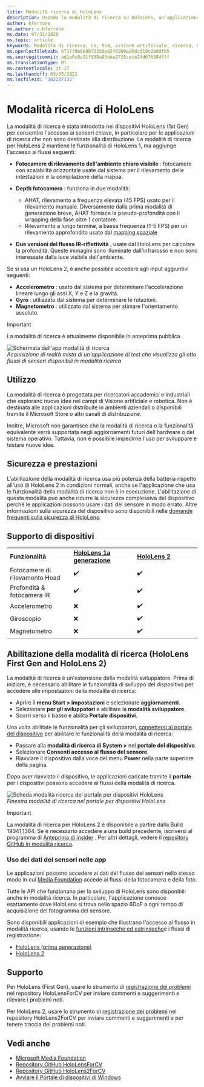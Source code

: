 ```yaml
---
title: Modalità ricerca di HoloLens
description: Usando la modalità di ricerca su HoloLens, un'applicazione può accedere ai flussi dei sensori del dispositivo chiave (profondità, rilevamento dell'ambiente e riflettanza IR).
author: hferrone
ms.author: v-hferrone
ms.date: 07/31/2020
ms.topic: article
keywords: Modalità di ricerca, CV, RS4, visione artificiale, ricerca, HoloLens, HoloLens 2
ms.openlocfilehash: 6737f9b668b73258e65f8d00e85dcd19c28ddfb5
ms.sourcegitcommit: ad1e0c6a31f938a93daa2735cece24d676384f3f
ms.translationtype: MT
ms.contentlocale: it-IT
ms.lasthandoff: 03/05/2021
ms.locfileid: "102237132"
---
```

# <a name="hololens-research-mode"></a>Modalità ricerca di HoloLens

La modalità di ricerca è stata introdotta nei dispositivi HoloLens (1st Gen) per consentire l'accesso ai sensori chiave, in particolare per le applicazioni di ricerca che non sono destinate alla distribuzione.  La modalità di ricerca per HoloLens 2 mantiene le funzionalità di HoloLens 1, ma aggiunge l'accesso ai flussi seguenti:

* **Fotocamere di rilevamento dell'ambiente chiaro visibile** : fotocamere con scalabilità orizzontale usate dal sistema per il rilevamento delle intestazioni e la compilazione della mappa.
* **Depth fotocamera** : funziona in due modalità:  
    + AHAT, rilevamento a frequenza elevata (45 FPS) usato per il rilevamento manuale. Diversamente dalla prima modalità di generazione breve, AHAT fornisce la pseudo-profondità con il wrapping della fase oltre 1 contatore. 
    + Rilevamento a lungo termine, a bassa frequenza (1-5 FPS) per un rilevamento approfondito usato dal [mapping spaziale](../../design/spatial-mapping.md)

* **Due versioni del flusso IR-riflettività** , usate dal HoloLens per calcolare la profondità. Queste immagini sono illuminate dall'infrarosso e non sono interessate dalla luce visibile dell'ambiente.

Se si usa un HoloLens 2, è anche possibile accedere agli input aggiuntivi seguenti:

* **Accelerometro** : usato dal sistema per determinare l'accelerazione lineare lungo gli assi X, Y e Z e la gravità.
* **Gyro** : utilizzato dal sistema per determinare le rotazioni.
* **Magnetometro** : utilizzato dal sistema per stimare l'orientamento assoluto.

> [!IMPORTANT]
> La modalità di ricerca è attualmente disponibile in anteprima pubblica. 

![Schermata dell'app modalità di ricerca](images/sensor-stream-viewer.jpg)<br>
*Acquisizione di realtà mista di un'applicazione di test che visualizza gli otto flussi di sensori disponibili in modalità ricerca*

## <a name="usage"></a>Utilizzo

La modalità di ricerca è progettata per ricercatori accademici e industriali che esplorano nuove idee nei campi di Visione artificiale e robotica.  Non è destinata alle applicazioni distribuite in ambienti aziendali o disponibili tramite il Microsoft Store o altri canali di distribuzione.

Inoltre, Microsoft non garantisce che la modalità di ricerca o la funzionalità equivalente verrà supportata negli aggiornamenti futuri dell'hardware o del sistema operativo. Tuttavia, non è possibile impedirne l'uso per sviluppare e testare nuove idee.

## <a name="security-and-performance"></a>Sicurezza e prestazioni

L'abilitazione della modalità di ricerca usa più potenza della batteria rispetto all'uso di HoloLens 2 in condizioni normali, anche se l'applicazione che usa le funzionalità della modalità di ricerca non è in esecuzione.  L'abilitazione di questa modalità può anche ridurre la sicurezza complessiva del dispositivo perché le applicazioni possono usare i dati del sensore in modo errato.  Altre informazioni sulla sicurezza del dispositivo sono disponibili nelle [domande frequenti sulla sicurezza di HoloLens](/hololens/hololens-faq-security).  

## <a name="device-support"></a>Supporto di dispositivi
<table>
    <colgroup>
    <col width="33%" />
    <col width="33%" />
    <col width="33%" /> </colgroup>
    <tr>
        <td><strong>Funzionalità</strong></td>
        <td><a href="/hololens/hololens1-hardware"><strong>HoloLens 1a generazione</strong></a></td>
        <td><a href="/hololens/hololens2-hardware"><strong>HoloLens 2</strong></a></td>
    </tr>
     <tr>
        <td>Fotocamere di rilevamento Head</td>
        <td>✔️</td>
        <td>✔️</td>
    </tr>
    <tr>
        <td>Profondità & fotocamera IR</td>
        <td>✔️</td>
        <td>✔️</td>
    </tr>
    <tr>
        <td>Accelerometro</td>
        <td>❌</td>
        <td>✔️</td>
    </tr>
    <tr>
        <td>Giroscopio</td>
        <td>❌</td>
        <td>✔️</td>
    </tr>
    <tr>
        <td>Magnetometro</td>
        <td>❌</td>
        <td>✔️</td>
    </tr>
</table>

## <a name="enabling-research-mode-hololens-first-gen-and-hololens-2"></a>Abilitazione della modalità di ricerca (HoloLens First Gen and HoloLens 2)

La modalità di ricerca è un'estensione della modalità sviluppatore. Prima di iniziare, è necessario abilitare le funzionalità di sviluppo del dispositivo per accedere alle impostazioni della modalità di ricerca: 

* Aprire il **menu Start > impostazioni** e selezionare **aggiornamenti**.
* Selezionare **per gli sviluppatori** e abilitare la **modalità sviluppatore**.
* Scorri verso il basso e abilita **Portale dispositivi**.

Una volta abilitate le funzionalità per gli sviluppatori, [connettersi al portale del dispositivo](/windows/uwp/debug-test-perf/device-portal-hololens) per abilitare le funzionalità della modalità di ricerca:

* Passare alla **modalità di ricerca di System >** nel **portale del dispositivo**.
* Selezionare **Consenti accesso al flusso del sensore**.
* Riavviare il dispositivo dalla voce del menu **Power** nella parte superiore della pagina.

Dopo aver riavviato il dispositivo, le applicazioni caricate tramite il **portale** per i dispositivi possono accedere ai flussi della modalità di ricerca.

![Scheda modalità ricerca del portale per dispositivi HoloLens](images/ResearchModeDevPortal.png)<br>
*Finestra modalità di ricerca nel portale per dispositivi HoloLens*

> [!IMPORTANT]
> La modalità di ricerca per HoloLens 2 è disponibile a partire dalla Build 19041,1364. Se è necessario accedere a una build precedente, iscriversi al programma di [Anteprima di insider](/hololens/hololens-insider) . Per altri dettagli, vedere il [repository GitHub in modalità ricerca](https://github.com/microsoft/HoloLens2ForCV).

### <a name="using-sensor-data-in-your-apps"></a>Uso dei dati dei sensori nelle app

Le applicazioni possono accedere ai dati del flusso dei sensori nello stesso modo in cui [Media Foundation](/windows/win32/medfound/microsoft-media-foundation-sdk) accede ai flussi della fotocamera e della foto. 

Tutte le API che funzionano per lo sviluppo di HoloLens sono disponibili anche in modalità ricerca. In particolare, l'applicazione conosce esattamente dove HoloLens si trova nello spazio 6DoF a ogni tempo di acquisizione del fotogramma del sensore.

Sono disponibili applicazioni di esempio che illustrano l'accesso al flusso in modalità ricerca, usando le [funzioni intrinseche ed estrinseche](/windows/mixed-reality/locatable-camera#locating-the-device-camera-in-the-world)e i flussi di registrazione:
* [HoloLens (prima generazione)](https://github.com/Microsoft/HoloLensForCV)
* [HoloLens 2](https://github.com/microsoft/HoloLens2ForCV)

## <a name="support"></a>Supporto

Per HoloLens (First Gen), usare lo strumento di [registrazione dei problemi](https://github.com/Microsoft/HololensForCV/issues) nel repository HoloLensForCV per inviare commenti e suggerimenti e rilevare i problemi noti.

Per HoloLens 2, usare lo strumento di [registrazione dei problemi](https://github.com/microsoft/HoloLens2ForCV/issues) nel repository HoloLens2ForCV per inviare commenti e suggerimenti e per tenere traccia dei problemi noti.

## <a name="see-also"></a>Vedi anche

* [Microsoft Media Foundation](/windows/win32/medfound/microsoft-media-foundation-sdk)
* [Repository GitHub HoloLensForCV](https://github.com/Microsoft/HoloLensForCV)
* [Repository GitHub HoloLens2ForCV](https://github.com/microsoft/HoloLens2ForCV)
* [Avviare il Portale di dispositivi di Windows](using-the-windows-device-portal.md)